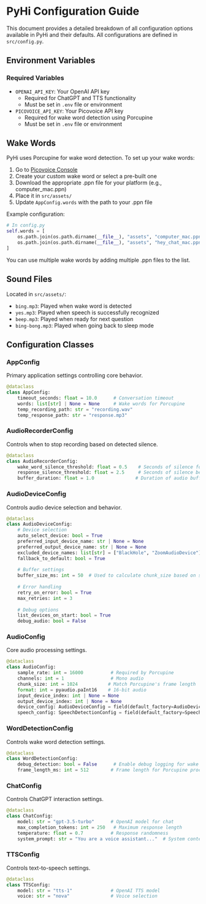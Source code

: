 # PyHi Configuration Guide

This document provides a detailed breakdown of all configuration options available in PyHi and their defaults. All configurations are defined in `src/config.py`.

## Environment Variables

### Required Variables
- `OPENAI_API_KEY`: Your OpenAI API key
  - Required for ChatGPT and TTS functionality
  - Must be set in `.env` file or environment
- `PICOVOICE_API_KEY`: Your Picovoice API key
  - Required for wake word detection using Porcupine
  - Must be set in `.env` file or environment

## Wake Words

PyHi uses Porcupine for wake word detection. To set up your wake words:

1. Go to [Picovoice Console](https://console.picovoice.ai/ppn)
2. Create your custom wake word or select a pre-built one
3. Download the appropriate .ppn file for your platform (e.g., computer_mac.ppn)
4. Place it in `src/assets/`
5. Update `AppConfig.words` with the path to your .ppn file

Example configuration:
```python
# In config.py
self.words = [
    os.path.join(os.path.dirname(__file__), "assets", "computer_mac.ppn"),
    os.path.join(os.path.dirname(__file__), "assets", "hey_chat_mac.ppn")
]
```

You can use multiple wake words by adding multiple .ppn files to the list.

## Sound Files
Located in `src/assets/`:
- `bing.mp3`: Played when wake word is detected
- `yes.mp3`: Played when speech is successfully recognized
- `beep.mp3`: Played when ready for next question
- `bing-bong.mp3`: Played when going back to sleep mode

## Configuration Classes

### AppConfig
Primary application settings controlling core behavior.

```python
@dataclass
class AppConfig:
    timeout_seconds: float = 10.0      # Conversation timeout
    words: list[str] | None = None     # Wake words for Porcupine
    temp_recording_path: str = "recording.wav"
    temp_response_path: str = "response.mp3"
```

### AudioRecorderConfig
Controls when to stop recording based on detected silence.

```python
@dataclass
class AudioRecorderConfig:
    wake_word_silence_threshold: float = 0.5    # Seconds of silence for wake word detection
    response_silence_threshold: float = 2.5     # Seconds of silence before stopping response recording
    buffer_duration: float = 1.0               # Duration of audio buffer in seconds
```

### AudioDeviceConfig
Controls audio device selection and behavior.

```python
@dataclass
class AudioDeviceConfig:
    # Device selection
    auto_select_device: bool = True
    preferred_input_device_name: str | None = None
    preferred_output_device_name: str | None = None
    excluded_device_names: list[str] = ["BlackHole", "ZoomAudioDevice"]
    fallback_to_default: bool = True
    
    # Buffer settings
    buffer_size_ms: int = 50  # Used to calculate chunk_size based on sample rate
    
    # Error handling
    retry_on_error: bool = True
    max_retries: int = 3
    
    # Debug options
    list_devices_on_start: bool = True
    debug_audio: bool = False
```

### AudioConfig
Core audio processing settings.

```python
@dataclass
class AudioConfig:
    sample_rate: int = 16000          # Required by Porcupine
    channels: int = 1                 # Mono audio
    chunk_size: int = 1024           # Match Porcupine's frame length
    format: int = pyaudio.paInt16    # 16-bit audio
    input_device_index: int | None = None
    output_device_index: int | None = None
    device_config: AudioDeviceConfig = field(default_factory=AudioDeviceConfig)
    speech_config: SpeechDetectionConfig = field(default_factory=SpeechDetectionConfig)
```

### WordDetectionConfig
Controls wake word detection settings.

```python
@dataclass
class WordDetectionConfig:
    debug_detection: bool = False      # Enable debug logging for wake word detection
    frame_length_ms: int = 512        # Frame length for Porcupine processing
```

### ChatConfig
Controls ChatGPT interaction settings.

```python
@dataclass
class ChatConfig:
    model: str = "gpt-3.5-turbo"      # OpenAI model for chat
    max_completion_tokens: int = 250   # Maximum response length
    temperature: float = 0.7          # Response randomness
    system_prompt: str = "You are a voice assistant..."  # System context
```

### TTSConfig
Controls text-to-speech settings.

```python
@dataclass
class TTSConfig:
    model: str = "tts-1"              # OpenAI TTS model
    voice: str = "nova"               # Voice selection